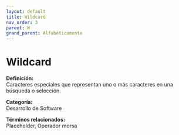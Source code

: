 ```yaml
---
layout: default
title: Wildcard
nav_order: 3
parent: W
grand_parent: Alfabéticamente
---
```


# Wildcard

**Definición:**  
Caracteres especiales que representan uno o más caracteres en una búsqueda o selección.

**Categoría:**  
Desarrollo de Software  

  


**Términos relacionados:**  
Placeholder, Operador morsa
